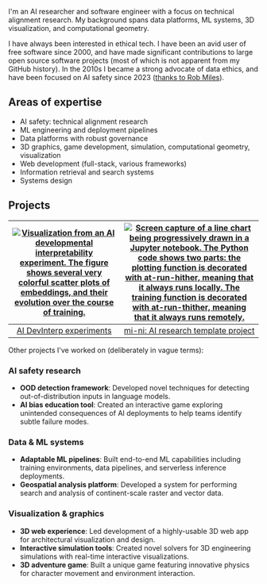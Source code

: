 I'm an AI researcher and software engineer with a focus on technical alignment research. My background spans data platforms, ML systems, 3D visualization, and computational geometry.

I have always been interested in ethical tech. I have been an avid user of free software since 2000, and have made significant contributions to large open source software projects (most of which is not apparent from my GitHub history). In the 2010s I became a strong advocate of data ethics, and have been focused on AI safety since 2023 ([thanks to Rob Miles](https://www.youtube.com/@RobertMilesAI)).

## Areas of expertise

- AI safety: technical alignment research
- ML engineering and deployment pipelines
- Data platforms with robust governance
- 3D graphics, game development, simulation, computational geometry, visualization
- Web development (full-stack, various frameworks)
- Information retrieval and search systems
- Systems design

## Projects

| [![Visualization from an AI developmental interpretability experiment. The figure shows several very colorful scatter plots of embeddings, and their evolution over the course of training.](https://github.com/user-attachments/assets/111671ae-309c-4616-934c-13dd86976b73)](https://z0u.github.io/ex-color-transformer) | [![Screen capture of a line chart being progressively drawn in a Jupyter notebook. The Python code shows two parts: the plotting function is decorated with at-run-hither, meaning that it always runs locally. The training function is decorated with at-run-thither, meaning that it always runs remotely.](https://github.com/user-attachments/assets/5b1d4f94-b03b-4b5d-814f-805fa324ef7e)](https://github.com/z0u/mi-ni) |
|:--:|:--:|
| [AI DevInterp experiments](https://z0u.github.io/ex-color-transformer) | [mi-ni: AI research template project](https://github.com/z0u/mi-ni) |


Other projects I've worked on (deliberately in vague terms):

### AI safety research

- **OOD detection framework**: Developed novel techniques for detecting out-of-distribution inputs in language models.
- **AI bias education tool**: Created an interactive game exploring unintended consequences of AI deployments to help teams identify subtle failure modes.

### Data & ML systems

- **Adaptable ML pipelines**: Built end-to-end ML capabilities including training environments, data pipelines, and serverless inference deployments.
- **Geospatial analysis platform**: Developed a system for performing search and analysis of continent-scale raster and vector data.

### Visualization & graphics

- **3D web experience**: Led development of a highly-usable 3D web app for architectural visualization and design.
- **Interactive simulation tools**: Created novel solvers for 3D engineering simulations with real-time interactive visualizations.
- **3D adventure game**: Built a unique game featuring innovative physics for character movement and environment interaction.

